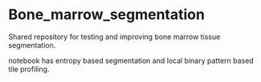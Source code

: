 # Bone_marrow_segmentation

Shared repository for testing and improving bone marrow tissue segmentation.

notebook has entropy based segmentation and local binary pattern based tile profiling.
